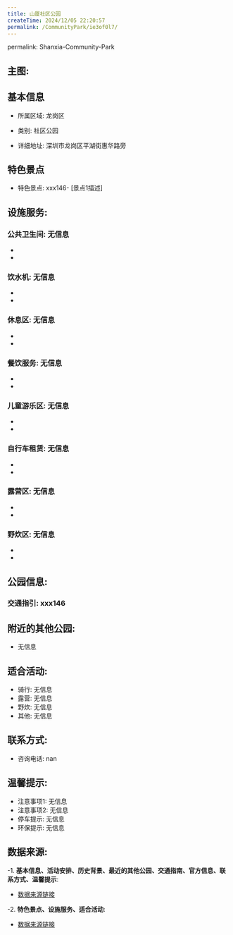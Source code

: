 ```yaml
---
title: 山厦社区公园
createTime: 2024/12/05 22:20:57
permalink: /CommunityPark/ie3of0l7/
---
```

permalink: Shanxia-Community-Park
## 主图:
<ImageCard
image="https://cgj.sz.gov.cn/img/4/4016/4016277/10807706.jpg"
title= "山厦社区公园"
description= "xxxxxx146"
date="2024/12/05"
href="/"
author="深圳公园"
/>
## 基本信息

- 所属区域: 龙岗区

- 类别: 社区公园

- 详细地址: 深圳市龙岗区平湖街惠华路旁

## 特色景点
- 特色景点: xxx146- [景点1描述]
## 设施服务:
### 公共卫生间: 无信息
- 
- 
### 饮水机: 无信息
- 
- 
### 休息区: 无信息
- 
- 
### 餐饮服务: 无信息
- 
- 
### 儿童游乐区: 无信息
- 
- 
### 自行车租赁: 无信息
- 
- 
### 露营区: 无信息
- 
- 
### 野炊区: 无信息

- 
- 
## 公园信息:
### 交通指引: xxx146

## 附近的其他公园:
- 无信息

## 适合活动:
- 骑行: 无信息
- 露营: 无信息
- 野炊: 无信息
- 其他: 无信息

## 联系方式:
- 咨询电话: nan
## 温馨提示:
- 注意事项1: 无信息
- 注意事项2: 无信息
- 停车提示: 无信息
- 环保提示: 无信息

## 数据来源:
-1. **基本信息、活动安排、历史背景、最近的其他公园、交通指南、官方信息、联系方式、温馨提示**:
- [数据来源链接](https://cgj.sz.gov.cn/xsmh/gysz/sqgy/content/post_10807706.html)

-2. **特色景点、设施服务、适合活动**:
- [数据来源链接](https://cgj.sz.gov.cn/xsmh/gysz/sqgy/content/post_10807706.html)

